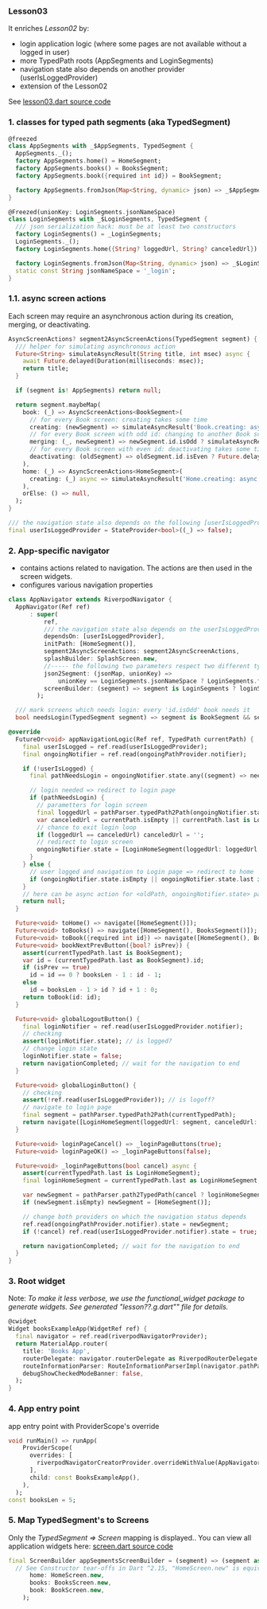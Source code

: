 
### Lesson03

It enriches *Lesson02* by:

- login application logic (where some pages are not available without a logged in user)
- more TypedPath roots (AppSegments and LoginSegments)
- navigation state also depends on another provider (userIsLoggedProvider)
- extension of the Lesson02

See [lesson03.dart source code](examples/doc/lib/src/lesson03/lesson03.dart)

### 1. classes for typed path segments (aka TypedSegment)



```dart
@freezed
class AppSegments with _$AppSegments, TypedSegment {
  AppSegments._();
  factory AppSegments.home() = HomeSegment;
  factory AppSegments.books() = BooksSegment;
  factory AppSegments.book({required int id}) = BookSegment;

  factory AppSegments.fromJson(Map<String, dynamic> json) => _$AppSegmentsFromJson(json);
}

@Freezed(unionKey: LoginSegments.jsonNameSpace)
class LoginSegments with _$LoginSegments, TypedSegment {
  /// json serialization hack: must be at least two constructors
  factory LoginSegments() = _LoginSegments;
  LoginSegments._();
  factory LoginSegments.home({String? loggedUrl, String? canceledUrl}) = LoginHomeSegment;

  factory LoginSegments.fromJson(Map<String, dynamic> json) => _$LoginSegmentsFromJson(json);
  static const String jsonNameSpace = '_login';
}
```

### 1.1. async screen actions

Each screen may require an asynchronous action during its creation, merging, or deactivating.

```dart
AsyncScreenActions? segment2AsyncScreenActions(TypedSegment segment) {
  /// helper for simulating asynchronous action
  Future<String> simulateAsyncResult(String title, int msec) async {
    await Future.delayed(Duration(milliseconds: msec));
    return title;
  }

  if (segment is! AppSegments) return null;

  return segment.maybeMap(
    book: (_) => AsyncScreenActions<BookSegment>(
      // for every Book screen: creating takes some time
      creating: (newSegment) => simulateAsyncResult('Book.creating: async result after 700 msec', 700),
      // for every Book screen with odd id: changing to another Book screen takes some time
      merging: (_, newSegment) => newSegment.id.isOdd ? simulateAsyncResult('Book.merging: async result after 500 msec', 500) : null,
      // for every Book screen with even id: deactivating takes some time
      deactivating: (oldSegment) => oldSegment.id.isEven ? Future.delayed(Duration(milliseconds: 500)) : null,
    ),
    home: (_) => AsyncScreenActions<HomeSegment>(
      creating: (_) async => simulateAsyncResult('Home.creating: async result after 1000 msec', 1000),
    ),
    orElse: () => null,
  );
}
```



```dart
/// the navigation state also depends on the following [userIsLoggedProvider]
final userIsLoggedProvider = StateProvider<bool>((_) => false);
```

### 2. App-specific navigator

- contains actions related to navigation. The actions are then used in the screen widgets.
- configures various navigation properties

```dart
class AppNavigator extends RiverpodNavigator {
  AppNavigator(Ref ref)
      : super(
          ref,
          /// the navigation state also depends on the userIsLoggedProvider
          dependsOn: [userIsLoggedProvider],
          initPath: [HomeSegment()],
          segment2AsyncScreenActions: segment2AsyncScreenActions,
          splashBuilder: SplashScreen.new,
          //----- the following two parameters respect two different types of segment roots: [AppSegments] and [LoginSegments]
          json2Segment: (jsonMap, unionKey) => 
              unionKey == LoginSegments.jsonNameSpace ? LoginSegments.fromJson(jsonMap) : AppSegments.fromJson(jsonMap),
          screenBuilder: (segment) => segment is LoginSegments ? loginSegmentsScreenBuilder(segment) : appSegmentsScreenBuilder(segment),
        );

  /// mark screens which needs login: every 'id.isOdd' book needs it
  bool needsLogin(TypedSegment segment) => segment is BookSegment && segment.id.isOdd;
```



```dart
@override
  FutureOr<void> appNavigationLogic(Ref ref, TypedPath currentPath) {
    final userIsLogged = ref.read(userIsLoggedProvider);
    final ongoingNotifier = ref.read(ongoingPathProvider.notifier);

    if (!userIsLogged) {
      final pathNeedsLogin = ongoingNotifier.state.any((segment) => needsLogin(segment));

      // login needed => redirect to login page
      if (pathNeedsLogin) {
        // parametters for login screen
        final loggedUrl = pathParser.typedPath2Path(ongoingNotifier.state);
        var canceledUrl = currentPath.isEmpty || currentPath.last is LoginHomeSegment ? '' : pathParser.typedPath2Path(currentPath);
        // chance to exit login loop
        if (loggedUrl == canceledUrl) canceledUrl = '';
        // redirect to login screen
        ongoingNotifier.state = [LoginHomeSegment(loggedUrl: loggedUrl, canceledUrl: canceledUrl)];
      }
    } else {
      // user logged and navigation to Login page => redirect to home
      if (ongoingNotifier.state.isEmpty || ongoingNotifier.state.last is LoginHomeSegment) ongoingNotifier.state = [HomeSegment()];
    }
    // here can be async action for <oldPath, ongoingNotifier.state> pair
    return null;
  }

  Future<void> toHome() => navigate([HomeSegment()]);
  Future<void> toBooks() => navigate([HomeSegment(), BooksSegment()]);
  Future<void> toBook({required int id}) => navigate([HomeSegment(), BooksSegment(), BookSegment(id: id)]);
  Future<void> bookNextPrevButton({bool? isPrev}) {
    assert(currentTypedPath.last is BookSegment);
    var id = (currentTypedPath.last as BookSegment).id;
    if (isPrev == true)
      id = id == 0 ? booksLen - 1 : id - 1;
    else
      id = booksLen - 1 > id ? id + 1 : 0;
    return toBook(id: id);
  }

  Future<void> globalLogoutButton() {
    final loginNotifier = ref.read(userIsLoggedProvider.notifier);
    // checking
    assert(loginNotifier.state); // is logged?
    // change login state
    loginNotifier.state = false;
    return navigationCompleted; // wait for the navigation to end
  }

  Future<void> globalLoginButton() {
    // checking
    assert(!ref.read(userIsLoggedProvider)); // is logoff?
    // navigate to login page
    final segment = pathParser.typedPath2Path(currentTypedPath);
    return navigate([LoginHomeSegment(loggedUrl: segment, canceledUrl: segment)]);
  }

  Future<void> loginPageCancel() => _loginPageButtons(true);
  Future<void> loginPageOK() => _loginPageButtons(false);

  Future<void> _loginPageButtons(bool cancel) async {
    assert(currentTypedPath.last is LoginHomeSegment);
    final loginHomeSegment = currentTypedPath.last as LoginHomeSegment;

    var newSegment = pathParser.path2TypedPath(cancel ? loginHomeSegment.canceledUrl : loginHomeSegment.loggedUrl);
    if (newSegment.isEmpty) newSegment = [HomeSegment()];

    // change both providers on which the navigation status depends
    ref.read(ongoingPathProvider.notifier).state = newSegment;
    if (!cancel) ref.read(userIsLoggedProvider.notifier).state = true;

    return navigationCompleted; // wait for the navigation to end
  }
}
```

### 3. Root widget

Note: *To make it less verbose, we use the functional_widget package to generate widgets.
See generated "lesson??.g.dart"" file for details.*

```dart
@cwidget
Widget booksExampleApp(WidgetRef ref) {
  final navigator = ref.read(riverpodNavigatorProvider);
  return MaterialApp.router(
    title: 'Books App',
    routerDelegate: navigator.routerDelegate as RiverpodRouterDelegate,
    routeInformationParser: RouteInformationParserImpl(navigator.pathParser),
    debugShowCheckedModeBanner: false,
  );
}
```

### 4. App entry point

app entry point with ProviderScope's override

```dart
void runMain() => runApp(
    ProviderScope(
      overrides: [
        riverpodNavigatorCreatorProvider.overrideWithValue(AppNavigator.new /*See Constructor tear-offs in Dart ^2.15*/),
      ],
      child: const BooksExampleApp(),
    ),
  );
const booksLen = 5;
```

### 5. Map TypedSegment's to Screens

Only the *TypedSegment => Screen* mapping is displayed.. You can view all application widgets here: [screen.dart source code](examples/doc/lib/src/lesson01/screens.dart)

```dart
final ScreenBuilder appSegmentsScreenBuilder = (segment) => (segment as AppSegments).map(
  // See Constructor tear-offs in Dart ^2.15, "HomeScreen.new" is equivalent to "(segment) => HomeScreen(segment)"
      home: HomeScreen.new,
      books: BooksScreen.new,
      book: BookScreen.new,
    );
```


